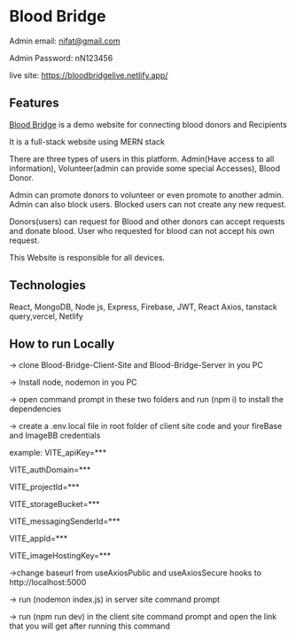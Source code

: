 # Blood Bridge

Admin email: nifat@gmail.com

Admin Password: nN123456

live site: https://bloodbridgelive.netlify.app/

## Features

[Blood Bridge](https://bloodbridgelive.netlify.app/) is a demo website for connecting blood donors and Recipients

It is a full-stack website using MERN stack

There are three types of users in this platform. Admin(Have access to all information), Volunteer(admin can provide some special Accesses), Blood Donor.

Admin can promote donors to volunteer or even promote to another admin. Admin can also block users. Blocked users can not create any new request.

Donors(users) can request for Blood and other donors can accept requests and donate blood. User who requested for blood can not accept his own request.

This Website is responsible for all devices.

## Technologies

React, MongoDB, Node js, Express, Firebase, JWT, React Axios, tanstack query,vercel, Netlify

## How to run Locally

-> clone Blood-Bridge-Client-Site and Blood-Bridge-Server in you PC

-> Install node, nodemon in you PC

-> open command prompt in these two folders and run (npm i) to install the dependencies

-> create a .env.local file in root folder of client site code and your fireBase and ImageBB credentials

example:
VITE_apiKey=***

VITE_authDomain=***

VITE_projectId=***

VITE_storageBucket=***

VITE_messagingSenderId=***

VITE_appId=***

VITE_imageHostingKey=***

->change baseurl from useAxiosPublic and useAxiosSecure hooks to http://localhost:5000

-> run (nodemon index.js) in server site command prompt

-> run (npm run dev) in the client site command prompt and open the link that you will get after running this command

